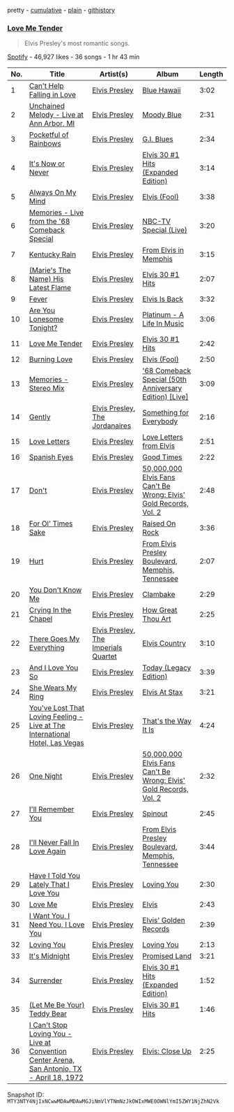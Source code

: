 pretty - [cumulative](/playlists/cumulative/37i9dQZF1DWTyQKmHU6FcW.md) - [plain](/playlists/plain/37i9dQZF1DWTyQKmHU6FcW) - [githistory](https://github.githistory.xyz/mackorone/spotify-playlist-archive/blob/main/playlists/plain/37i9dQZF1DWTyQKmHU6FcW)

### [Love Me Tender](https://open.spotify.com/playlist/37i9dQZF1DWTyQKmHU6FcW)

> Elvis Presley's most romantic songs.

[Spotify](https://open.spotify.com/user/spotify) - 46,927 likes - 36 songs - 1 hr 43 min

| No. | Title | Artist(s) | Album | Length |
|---|---|---|---|---|
| 1 | [Can't Help Falling in Love](https://open.spotify.com/track/44AyOl4qVkzS48vBsbNXaC) | [Elvis Presley](https://open.spotify.com/artist/43ZHCT0cAZBISjO8DG9PnE) | [Blue Hawaii](https://open.spotify.com/album/7xe8VI48TxUpU1IIo0RfGi) | 3:02 |
| 2 | [Unchained Melody \- Live at Ann Arbor, MI](https://open.spotify.com/track/0OavtQSojULqejmC4Qbstr) | [Elvis Presley](https://open.spotify.com/artist/43ZHCT0cAZBISjO8DG9PnE) | [Moody Blue](https://open.spotify.com/album/08bROKoMarHS0jRzZOEv08) | 2:31 |
| 3 | [Pocketful of Rainbows](https://open.spotify.com/track/6lSGhstIFdvPT0mYbTM6Y2) | [Elvis Presley](https://open.spotify.com/artist/43ZHCT0cAZBISjO8DG9PnE) | [G.I\. Blues](https://open.spotify.com/album/1TqAYM0PTj6TDdzTcY8VGT) | 2:34 |
| 4 | [It's Now or Never](https://open.spotify.com/track/6p8LNHMqJiUMjPXy4rnO5H) | [Elvis Presley](https://open.spotify.com/artist/43ZHCT0cAZBISjO8DG9PnE) | [Elvis 30 \#1 Hits \(Expanded Edition\)](https://open.spotify.com/album/0uJJdEZ8sRLNPoKEkjvqTD) | 3:14 |
| 5 | [Always On My Mind](https://open.spotify.com/track/1B5Tp2Ml9nLlmTSJx8xVfI) | [Elvis Presley](https://open.spotify.com/artist/43ZHCT0cAZBISjO8DG9PnE) | [Elvis \(Fool\)](https://open.spotify.com/album/3gpHiNAmT5oXVxe6ewTGuN) | 3:38 |
| 6 | [Memories \- Live from the '68 Comeback Special](https://open.spotify.com/track/7rksaFFjea7QqvEXIluPAd) | [Elvis Presley](https://open.spotify.com/artist/43ZHCT0cAZBISjO8DG9PnE) | [NBC\-TV Special \(Live\)](https://open.spotify.com/album/4OaxrDxZe97lotUT4cxoRX) | 3:20 |
| 7 | [Kentucky Rain](https://open.spotify.com/track/1dIChAQ6MLzIsXWl6vWAqX) | [Elvis Presley](https://open.spotify.com/artist/43ZHCT0cAZBISjO8DG9PnE) | [From Elvis in Memphis](https://open.spotify.com/album/3ekkFrfotMsEAKc5g71GHk) | 3:15 |
| 8 | [\(Marie's The Name\) His Latest Flame](https://open.spotify.com/track/4qbLOU1T7xgTH87eUSkvJ1) | [Elvis Presley](https://open.spotify.com/artist/43ZHCT0cAZBISjO8DG9PnE) | [Elvis 30 \#1 Hits](https://open.spotify.com/album/0QVoYzGd1p8Z3ohEaM0lsc) | 2:07 |
| 9 | [Fever](https://open.spotify.com/track/73m8WuJlhzVusTVzJCGaDZ) | [Elvis Presley](https://open.spotify.com/artist/43ZHCT0cAZBISjO8DG9PnE) | [Elvis Is Back](https://open.spotify.com/album/2SBAAtgdyjgfTO1UMHnza1) | 3:32 |
| 10 | [Are You Lonesome Tonight?](https://open.spotify.com/track/4xUqqie4bBKufHtlMuZS3k) | [Elvis Presley](https://open.spotify.com/artist/43ZHCT0cAZBISjO8DG9PnE) | [Platinum \- A Life In Music](https://open.spotify.com/album/0gv5aiVS1WBUZOKeb7YawE) | 3:06 |
| 11 | [Love Me Tender](https://open.spotify.com/track/7iBBcw61QVJxI3NDzlpX2E) | [Elvis Presley](https://open.spotify.com/artist/43ZHCT0cAZBISjO8DG9PnE) | [Elvis 30 \#1 Hits](https://open.spotify.com/album/0QVoYzGd1p8Z3ohEaM0lsc) | 2:42 |
| 12 | [Burning Love](https://open.spotify.com/track/7zMUCLm1TN9o9JlLISztxO) | [Elvis Presley](https://open.spotify.com/artist/43ZHCT0cAZBISjO8DG9PnE) | [Elvis \(Fool\)](https://open.spotify.com/album/3gpHiNAmT5oXVxe6ewTGuN) | 2:50 |
| 13 | [Memories \- Stereo Mix](https://open.spotify.com/track/6jGzInaZ1QyKLNw61an9y5) | [Elvis Presley](https://open.spotify.com/artist/43ZHCT0cAZBISjO8DG9PnE) | ['68 Comeback Special \(50th Anniversary Edition\) \[Live\]](https://open.spotify.com/album/62CwfDeiM9t81FaFHebuUm) | 3:09 |
| 14 | [Gently](https://open.spotify.com/track/0CZ15AP1m1lWcRz8fMuYfr) | [Elvis Presley](https://open.spotify.com/artist/43ZHCT0cAZBISjO8DG9PnE), [The Jordanaires](https://open.spotify.com/artist/6CXezToiGS8K6jr9kr8Muv) | [Something for Everybody](https://open.spotify.com/album/5Yl2lNCQ5wkCdN0S8VOCdE) | 2:16 |
| 15 | [Love Letters](https://open.spotify.com/track/70VGbJWNkb6xZyjgR3GpQP) | [Elvis Presley](https://open.spotify.com/artist/43ZHCT0cAZBISjO8DG9PnE) | [Love Letters from Elvis](https://open.spotify.com/album/3kf5iEHqvuKch85eAvWrGO) | 2:51 |
| 16 | [Spanish Eyes](https://open.spotify.com/track/5ZKZ4wJsIRBCnVJAMXDJ94) | [Elvis Presley](https://open.spotify.com/artist/43ZHCT0cAZBISjO8DG9PnE) | [Good Times](https://open.spotify.com/album/0bVlE6dhJEsCzCX2CWrOCw) | 2:22 |
| 17 | [Don't](https://open.spotify.com/track/4fgMsJGLDqy4HsJFRgaVNG) | [Elvis Presley](https://open.spotify.com/artist/43ZHCT0cAZBISjO8DG9PnE) | [50,000,000 Elvis Fans Can't Be Wrong: Elvis' Gold Records, Vol\. 2](https://open.spotify.com/album/0s357yjkkRrf0KCXtnISGe) | 2:48 |
| 18 | [For Ol' Times Sake](https://open.spotify.com/track/7DSUykao1FtU4vfFReDsfd) | [Elvis Presley](https://open.spotify.com/artist/43ZHCT0cAZBISjO8DG9PnE) | [Raised On Rock](https://open.spotify.com/album/2ZRE01JESBDtXwXckqGZY6) | 3:36 |
| 19 | [Hurt](https://open.spotify.com/track/4ugBXQVxTzKLmdCRL7yRRa) | [Elvis Presley](https://open.spotify.com/artist/43ZHCT0cAZBISjO8DG9PnE) | [From Elvis Presley Boulevard, Memphis, Tennessee](https://open.spotify.com/album/6Kc8A5gqFZjDUeq77xSAK6) | 2:07 |
| 20 | [You Don't Know Me](https://open.spotify.com/track/1EOsMbGG8ej3tTDQ735Ch7) | [Elvis Presley](https://open.spotify.com/artist/43ZHCT0cAZBISjO8DG9PnE) | [Clambake](https://open.spotify.com/album/6rgQTKAl5UXrWhPUKuIGFN) | 2:29 |
| 21 | [Crying In the Chapel](https://open.spotify.com/track/2inb1KNU2bGIkldLsuDb83) | [Elvis Presley](https://open.spotify.com/artist/43ZHCT0cAZBISjO8DG9PnE) | [How Great Thou Art](https://open.spotify.com/album/7N1t7WzloZyMj95jk6CSCt) | 2:25 |
| 22 | [There Goes My Everything](https://open.spotify.com/track/0LoDU83vAUpVxYfJvyxxRc) | [Elvis Presley](https://open.spotify.com/artist/43ZHCT0cAZBISjO8DG9PnE), [The Imperials Quartet](https://open.spotify.com/artist/1B1WOhGxd1FFRPVlnUAcOu) | [Elvis Country](https://open.spotify.com/album/5nFIESxbIeBxoREzNMzzbN) | 3:10 |
| 23 | [And I Love You So](https://open.spotify.com/track/62p6cgUc0cdguS1DttbfKU) | [Elvis Presley](https://open.spotify.com/artist/43ZHCT0cAZBISjO8DG9PnE) | [Today \(Legacy Edition\)](https://open.spotify.com/album/1NABHde4P06V7SyuYRRm2x) | 3:39 |
| 24 | [She Wears My Ring](https://open.spotify.com/track/74qkAezgb0SxD5IWUC7vF5) | [Elvis Presley](https://open.spotify.com/artist/43ZHCT0cAZBISjO8DG9PnE) | [Elvis At Stax](https://open.spotify.com/album/3EHxFLhmgSGEBmJ7tFXwRz) | 3:21 |
| 25 | [You've Lost That Loving Feeling \- Live at The International Hotel, Las Vegas](https://open.spotify.com/track/3Kb4kr3DGzzU5OtYqycWvE) | [Elvis Presley](https://open.spotify.com/artist/43ZHCT0cAZBISjO8DG9PnE) | [That's the Way It Is](https://open.spotify.com/album/5Daouulcid6tWztS39KWhc) | 4:24 |
| 26 | [One Night](https://open.spotify.com/track/3nwxwYSwdFvyLngepyPxOZ) | [Elvis Presley](https://open.spotify.com/artist/43ZHCT0cAZBISjO8DG9PnE) | [50,000,000 Elvis Fans Can't Be Wrong: Elvis' Gold Records, Vol\. 2](https://open.spotify.com/album/0s357yjkkRrf0KCXtnISGe) | 2:32 |
| 27 | [I'll Remember You](https://open.spotify.com/track/4yt0DRCLWr1608bGXGcD5u) | [Elvis Presley](https://open.spotify.com/artist/43ZHCT0cAZBISjO8DG9PnE) | [Spinout](https://open.spotify.com/album/3ZxrkkUoGwgAJHxtsmYi8M) | 2:45 |
| 28 | [I'll Never Fall In Love Again](https://open.spotify.com/track/4yT5usLhavd4mzP14LSiPU) | [Elvis Presley](https://open.spotify.com/artist/43ZHCT0cAZBISjO8DG9PnE) | [From Elvis Presley Boulevard, Memphis, Tennessee](https://open.spotify.com/album/6Kc8A5gqFZjDUeq77xSAK6) | 3:44 |
| 29 | [Have I Told You Lately That I Love You](https://open.spotify.com/track/788AeYEaCvfFmuIHhb64Wn) | [Elvis Presley](https://open.spotify.com/artist/43ZHCT0cAZBISjO8DG9PnE) | [Loving You](https://open.spotify.com/album/7KZSeiE569txmIxoNBQLS2) | 2:30 |
| 30 | [Love Me](https://open.spotify.com/track/2DQ5r0crvortwaNRYcninK) | [Elvis Presley](https://open.spotify.com/artist/43ZHCT0cAZBISjO8DG9PnE) | [Elvis](https://open.spotify.com/album/4BxOdLUpWYFL0mfdYiukyQ) | 2:43 |
| 31 | [I Want You, I Need You, I Love You](https://open.spotify.com/track/60tEaPHRJLnMzbyOPTeh3A) | [Elvis Presley](https://open.spotify.com/artist/43ZHCT0cAZBISjO8DG9PnE) | [Elvis' Golden Records](https://open.spotify.com/album/0C3t1htEDTFKcg7F2rNbek) | 2:39 |
| 32 | [Loving You](https://open.spotify.com/track/036VdTP0ggdePwbvbFuT8w) | [Elvis Presley](https://open.spotify.com/artist/43ZHCT0cAZBISjO8DG9PnE) | [Loving You](https://open.spotify.com/album/7KZSeiE569txmIxoNBQLS2) | 2:13 |
| 33 | [It's Midnight](https://open.spotify.com/track/4pKfihh0OKoOfxirI6gmXR) | [Elvis Presley](https://open.spotify.com/artist/43ZHCT0cAZBISjO8DG9PnE) | [Promised Land](https://open.spotify.com/album/47pECKZZzoUQ2aug4zJLGv) | 3:21 |
| 34 | [Surrender](https://open.spotify.com/track/1aECQTfv5SO42lU4fvrdJJ) | [Elvis Presley](https://open.spotify.com/artist/43ZHCT0cAZBISjO8DG9PnE) | [Elvis 30 \#1 Hits \(Expanded Edition\)](https://open.spotify.com/album/0uJJdEZ8sRLNPoKEkjvqTD) | 1:52 |
| 35 | [\(Let Me Be Your\) Teddy Bear](https://open.spotify.com/track/4FjkmQ9JYaIeh1NxeLEO80) | [Elvis Presley](https://open.spotify.com/artist/43ZHCT0cAZBISjO8DG9PnE) | [Elvis 30 \#1 Hits](https://open.spotify.com/album/0QVoYzGd1p8Z3ohEaM0lsc) | 1:46 |
| 36 | [I Can't Stop Loving You \- Live at Convention Center Arena, San Antonio, TX \- April 18, 1972](https://open.spotify.com/track/27UvL4m5Si1QmlXdBIEaVt) | [Elvis Presley](https://open.spotify.com/artist/43ZHCT0cAZBISjO8DG9PnE) | [Elvis: Close Up](https://open.spotify.com/album/3kBT5ef0KWAuZokS4IWV7C) | 2:25 |

Snapshot ID: `MTY3NTY4NjIxNCwwMDAwMDAwMGJiNmVlYTNmNzJkOWIxMWE0OWNlYmI5ZWY1NjZhN2Vk`
